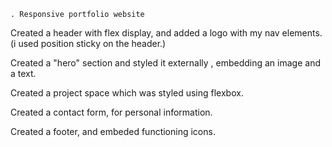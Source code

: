     . Responsive portfolio website
Created a header with flex display, and added a logo with my nav elements.(i used position sticky on the header.)

Created a "hero" section and styled it externally , embedding an image and a text.

Created a project space which was styled using flexbox.

Created a contact form, for personal information.

Created a footer, and embeded functioning icons.
